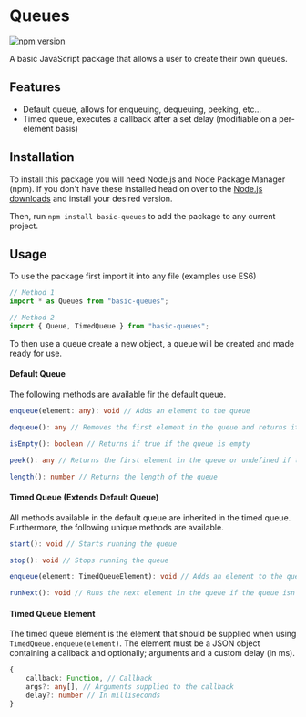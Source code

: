 # Queues

[![npm version](https://badge.fury.io/js/basic-queues.svg)](https://badge.fury.io/js/basic-queues)

A basic JavaScript package that allows a user to create their own queues.

## Features
- Default queue, allows for enqueuing, dequeuing, peeking, etc...
- Timed queue, executes a callback after a set delay (modifiable on a per-element basis)

## Installation

To install this package you will need Node.js and Node Package Manager (npm). If you don't have these installed head on over to the [Node.js downloads](https://nodejs.org/en/download/) and install your desired version.

Then, run `npm install basic-queues` to add the package to any current project.

## Usage

To use the package first import it into any file (examples use ES6)

```javascript
// Method 1
import * as Queues from "basic-queues";

// Method 2
import { Queue, TimedQueue } from "basic-queues";
```

To then use a queue create a new object, a queue will be created and made ready for use.

#### Default Queue
The following methods are available fir the default queue.

```typescript
enqueue(element: any): void // Adds an element to the queue

dequeue(): any // Removes the first element in the queue and returns it

isEmpty(): boolean // Returns if true if the queue is empty

peek(): any // Returns the first element in the queue or undefined if the queue is empty

length(): number // Returns the length of the queue
```


#### Timed Queue (Extends Default Queue)
All methods available in the default queue are inherited in the timed queue. Furthermore, the following unique methods are available.

```typescript
start(): void // Starts running the queue

stop(): void // Stops running the queue

enqueue(element: TimedQueueElement): void // Adds an element to the queue

runNext(): void // Runs the next element in the queue if the queue isn't running
```

#### Timed Queue Element
The timed queue element is the element that should be supplied when using `TimedQueue.enqueue(element)`. The element must be a JSON object containing a callback and optionally; arguments and a custom delay (in ms).

```typescript
{
    callback: Function, // Callback
    args?: any[], // Arguments supplied to the callback
    delay?: number // In milliseconds
}
```